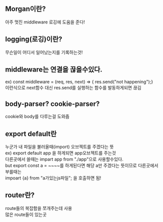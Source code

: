 <div>
    <h2>Morgan이란?</h2>
    <p>
        아주 멋진 middleware 로깅에 도움을 준다!
    </p>
    <h2>logging(로깅)이란?</h2>
    <p>
        무슨일이 어디서 일어났는지를 기록하는것!
    </p>
    <h2>middleware는 연결을 끊을수있다.</h2>
    <p>ex) const middleware = (req, res, next) => { res.send("not happening");}<br/>
    이런식으로 next함수 대신 res.send를 실행하는 함수를 발동하게되면 끊김  
    </p>
    <h2>body-parser? cookie-parser?</h2>
    <p>
        cookie와 body를 다루는걸 도와줌
    </p>
    <h2>export default란</h2>
    <p>
        누군가 내 파일을 불러올때(import) 오브젝트를 주겠다는 뜻<br/>
        ex) export default app 을 하게되면 app오브젝트를 주는것<br/>
        다른곳에서 쓸때는 impart app from "./app"으로 사용할수있다.<br/>
        but export const a = ~~~~를 하게된다면 해당 a만 주겠다는 뜻이므로 다른곳에서 부를때는<br/>
        impoart {a} from "a가있는js파일"; 을 호출하면 됨!
    </p>
    <h2>router란?</h2>
    <p>route들의 복잡함을 쪼개주는데 사용<br/>
        많은 route들이 있는곳
    </p>
</div>